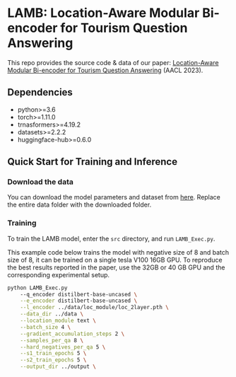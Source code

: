 # LAMB: Location-Aware Modular Bi-encoder for Tourism Question Answering

This repo provides the source code & data of our paper: [Location-Aware Modular Bi-encoder for Tourism Question Answering]() (AACL 2023).


## Dependencies

* python>=3.6
* torch>=1.11.0
* trnasformers>=4.19.2
* datasets>=2.2.2
* huggingface-hub>=0.6.0

## Quick Start for Training and Inference

### Download the data

You can download the model parameters and dataset from [here](https://huggingface.co/haonan-li/lamb-data/tree/main).
Replace the entire data folder with the downloaded folder.

### Training

To train the LAMB model, enter the `src` directory, and run `LAMB_Exec.py`.

This example code below trains the model with negative size of 8 and batch size of 8, it can be trained on a single tesla V100 16GB GPU.
To reproduce the best results reported in the paper, use the 32GB or 40 GB GPU and the corresponding experimental setup.

```bash
python LAMB_Exec.py
    --q_encoder distilbert-base-uncased \
    --e_encoder distilbert-base-uncased \
    --l_encoder ../data/loc_module/loc_2layer.pth \
    --data_dir ../data \
    --location_module text \
    --batch_size 4 \
    --gradient_accumulation_steps 2 \
    --samples_per_qa 8 \
    --hard_negatives_per_qa 5 \
    --s1_train_epochs 5 \
    --s2_train_epochs 5 \
    --output_dir ../output \
```
